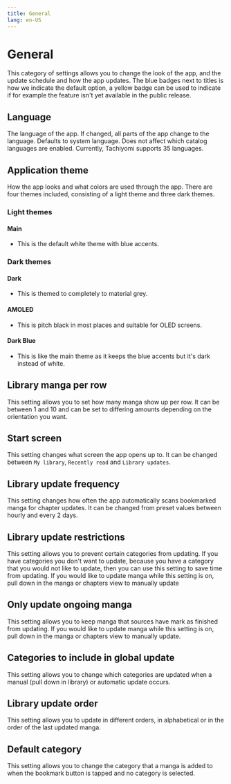 ```yaml
---
title: General
lang: en-US
---
```


# General
This category of settings allows you to change the look of the app, and the update schedule and how the app updates.
The blue badges next to titles is how we indicate the default option, a yellow badge can be used to indicate if for example the feature isn't yet available in the public release.


## Language <Badge text="System default" type="default-indicator" vertical="middle"/>
The language of the app. If changed, all parts of the app change to the language. Defaults to system language. Does not affect which catalog languages are enabled. Currently, Tachiyomi supports 35 languages.

## Application theme <Badge text="Main theme" type="default-indicator" vertical="middle"/>
How the app looks and what colors are used through the app. There are four themes included, consisting of a light theme and three dark themes.

### Light themes

#### Main
- This is the default white theme with blue accents.

### Dark themes

#### Dark
- This is themed to completely to material grey.

#### AMOLED
- This is pitch black in most places and suitable for OLED screens.

#### Dark Blue
- This is like the main theme as it keeps the blue accents but it's dark instead of white.

## Library manga per row <Badge text="Portrait: 3" type="default-indicator" vertical="middle"/> <Badge text="Landscape: 4" type="default-indicator" vertical="middle"/>
This setting allows you to set how many manga show up per row. It can be between 1 and 10 and can be set to differing amounts depending on the orientation you want.

## Start screen <Badge text="My library" type="default-indicator" vertical="middle"/>
This setting changes what screen the app opens up to. It can be changed between `My library`, `Recently read` and `Library updates`.

## Library update frequency <Badge text="Manual" type="default-indicator" vertical="middle"/>
This setting changes how often the app automatically scans bookmarked manga for chapter updates. It can be changed from preset values between hourly and every 2 days.

## Library update restrictions <Badge text="False" type="default-indicator" vertical="middle"/>
This setting allows you to prevent certain categories from updating. If you have categories you don't want to update, because you have a category that you would not like to update, then you can use this setting to save time from updating. If you would like to update manga while this setting is on, pull down in the manga or chapters view to manually update

## Only update ongoing manga <Badge text="False" type="default-indicator" vertical="middle"/>
This setting allows you to keep manga that sources have mark as finished from updating. If you would like to update manga while this setting is on, pull down in the manga or chapters view to manually update.

## Categories to include in global update <Badge text="All" type="default-indicator" vertical="middle"/>
This setting allows you to change which categories are updated when a manual (pull down in library) or automatic update occurs.

## Library update order <Badge text="Alphabetically" type="default-indicator" vertical="middle"/> <Badge text="Dev" type="version-indicator" vertical="middle"/>
This setting allows you to update in different orders, in alphabetical or in the order of the last updated manga.

## Default category <Badge text="Always ask" type="default-indicator" vertical="middle"/>
This setting allows you to change the category that a manga is added to when the bookmark button is tapped and no category is selected.
